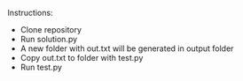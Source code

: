 Instructions:

- Clone repository
- Run solution.py
- A new folder with out.txt will be generated in output folder
- Copy out.txt to folder with test.py
- Run test.py
